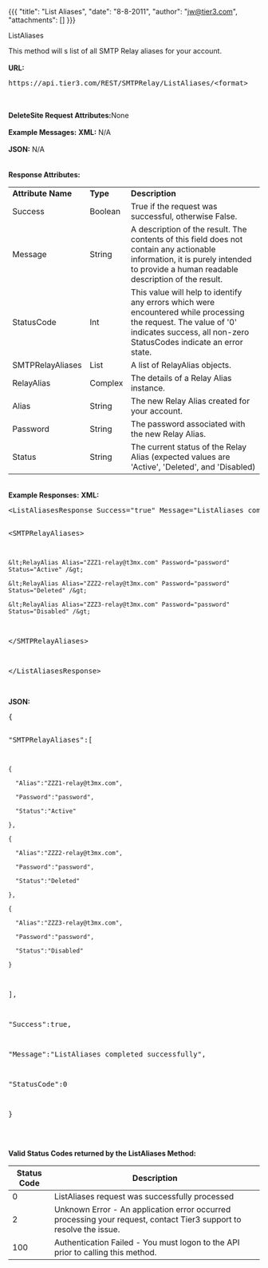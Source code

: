 {{{
  "title": "List Aliases",
  "date": "8-8-2011",
  "author": "jw@tier3.com",
  "attachments": []
}}}

ListAliases
<p>This method will s list of all SMTP Relay aliases for your account.
  <br />
  <br /><strong>URL:</strong>
</p>
<pre>https://api.tier3.com/REST/SMTPRelay/ListAliases/&lt;format&gt;</pre>
<p>
  <br />
  <br /><strong>DeleteSite Request Attributes:</strong>None
  <br />
  <br /><strong>Example Messages:</strong>&nbsp;<strong>XML:</strong>&nbsp;N/A
  <br />
  <br /><strong>JSON:</strong>&nbsp;N/A
  <br />
  <br />
  <br /><strong>Response Attributes:</strong>
</p>
<table>
  <tbody>
    <tr>
      <td><strong>Attribute Name</strong>
      </td>
      <td><strong>Type</strong>
      </td>
      <td><strong>Description</strong>
      </td>
    </tr>
    <tr>
      <td>Success</td>
      <td>Boolean</td>
      <td>True if the request was successful, otherwise False.</td>
    </tr>
    <tr>
      <td>Message</td>
      <td>String</td>
      <td>A description of the result. The contents of this field does not contain any actionable information, it is purely intended to provide a human readable description of the result.</td>
    </tr>
    <tr>
      <td>StatusCode</td>
      <td>Int</td>
      <td>This value will help to identify any errors which were encountered while processing the request. The value of '0' indicates success, all non-zero StatusCodes indicate an error state.</td>
    </tr>
    <tr>
      <td>SMTPRelayAliases</td>
      <td>List</td>
      <td>A list of RelayAlias objects.</td>
    </tr>
    <tr>
      <td>RelayAlias</td>
      <td>Complex</td>
      <td>The details of a Relay Alias instance.</td>
    </tr>
    <tr>
      <td>Alias</td>
      <td>String</td>
      <td>The new Relay Alias created for your account.</td>
    </tr>
    <tr>
      <td>Password</td>
      <td>String</td>
      <td>The password associated with the new Relay Alias.</td>
    </tr>
    <tr>
      <td>Status</td>
      <td>String</td>
      <td>The current status of the Relay Alias (expected values are 'Active', 'Deleted', and 'Disabled)</td>
    </tr>
  </tbody>
</table>
<p>
  <br /><strong>Example Responses:</strong>&nbsp;<strong>XML:</strong>
</p>
<pre>&lt;ListAliasesResponse Success="true" Message="ListAliases completed successfully" StatusCode="0"&gt;

  &lt;SMTPRelayAliases&gt;

    &lt;RelayAlias Alias="ZZZ1-relay@t3mx.com" Password="password" Status="Active" /&gt;

    &lt;RelayAlias Alias="ZZZ2-relay@t3mx.com" Password="password" Status="Deleted" /&gt;

    &lt;RelayAlias Alias="ZZZ3-relay@t3mx.com" Password="password" Status="Disabled" /&gt;

  &lt;/SMTPRelayAliases&gt;

&lt;/ListAliasesResponse&gt;</pre>
<p>
  <br /><strong>JSON:</strong>
</p>
<pre>{

  "SMTPRelayAliases":[

    {

      "Alias":"ZZZ1-relay@t3mx.com",

      "Password":"password",

      "Status":"Active"

    },

    {

      "Alias":"ZZZ2-relay@t3mx.com",

      "Password":"password",

      "Status":"Deleted"

    },

    {

      "Alias":"ZZZ3-relay@t3mx.com",

      "Password":"password",

      "Status":"Disabled"

    }    

  ],

  "Success":true,

  "Message":"ListAliases completed successfully",

  "StatusCode":0

}</pre>
<p>
  <br />
  <br /><strong>Valid Status Codes returned by the ListAliases Method:</strong>
</p>
<table>
    <thead>
  <tr>
    <th>Status Code</th>
    <th>Description</th>
  </tr>
  </thead>
  <tbody>
    <tr>
      <td>0</td>
      <td>ListAliases request was successfully processed</td>
    </tr>
    <tr>
      <td>2</td>
      <td>Unknown Error - An application error occurred processing your request, contact Tier3 support to resolve the issue.</td>
    </tr>
    <tr>
      <td>100</td>
      <td>Authentication Failed - You must logon to the API prior to calling this method.</td>
    </tr>
  </tbody>
</table>